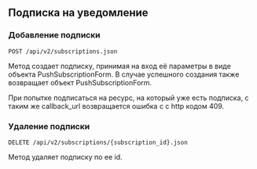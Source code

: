 ## Подписка на уведомление


### Добавление подписки
`POST /api/v2/subscriptions.json`

Метод создает подписку, принимая на вход её параметры в виде
объекта PushSubscriptionForm. В случае успешного создания также возвращает объект
PushSubscriptionForm.

При попытке подписаться на ресурс, на который уже есть подписка, с таким же callback_url
возвращается ошибка с с http кодом 409.


### Удаление подписки
`DELETE /api/v2/subscriptions/{subscription_id}.json`

Метод удаляет подписку по ее id.

